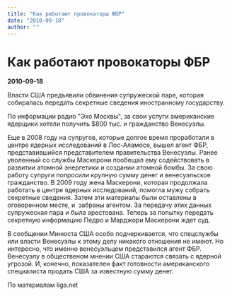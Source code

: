 ```yaml
---
title: "Как работают провокаторы ФБР"
date: "2010-09-18"
author: ""
---
```


# Как работают провокаторы ФБР

**2010-09-18** 

Власти США предъявили обвинения супружеской паре, которая собиралась передать секретные сведения иностранному государству.

По информации радио "Эхо Москвы", за свои услуги американские ядерщики хотели получить $800 тыс. и гражданство Венесуэлы.

Еще в 2008 году на супругов, которые долгое время проработали в центре ядерных исследований в Лос-Аламосе, вышел агент ФБР, представившийся представителем правительства Венесуэлы. Ранее уволенный со службы Маскерони пообещал ему содействовать в развитии атомной энергетики и создании атомной бомбы. За свою работу супруги попросили крупную сумму денег и венесуэльское гражданство. В 2009 году жена Маскерони, которая продолжала работать в центре ядерных исследований, помогла мужу собрать секретные сведения. Затем эти материалы были оставлены в оговоренном месте, и  забраны агентом. За передачу этих данных супружеская пара и была арестована. Теперь за попытку передать секретную информацию Педро и Марджори Маскерони ждет суд.

В сообщении Минюста США особо подчеркивается, что спецслужбы или власти Венесуэлы к этому делу никакого отношения не имеют. Но интересно, что именно венесуэльцем представился агент ФБР. Венесуэлу в общественом мнении США стараются связать с ядерной угрозой. И, конечно, показателен факт готовности американского специалиста продать США за известную сумму денег.

По материалам liga.net